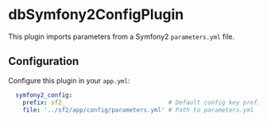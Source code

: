 dbSymfony2ConfigPlugin
======================

This plugin imports parameters from a Symfony2 `parameters.yml` file.

Configuration
-------------

Configure this plugin in your `app.yml`:

```yml
  symfony2_config: 
    prefix: sf2_                             # Default config key prefix 
    file: '../sf2/app/config/parameters.yml' # Path to parameters.yml
```
